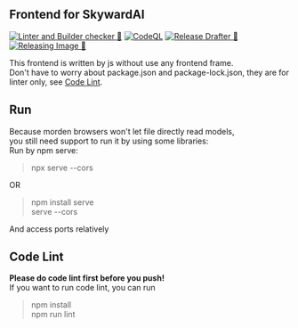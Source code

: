 ## Frontend for SkywardAI
[![Linter and Builder checker 🚀](https://github.com/SkywardAI/rebel/actions/workflows/linter-builder-checker.yml/badge.svg)](https://github.com/SkywardAI/rebel/actions/workflows/linter-builder-checker.yml) [![CodeQL](https://github.com/SkywardAI/rebel/actions/workflows/github-code-scanning/codeql/badge.svg)](https://github.com/SkywardAI/rebel/actions/workflows/github-code-scanning/codeql) [![Release Drafter 🚀](https://github.com/SkywardAI/rebel/actions/workflows/release-drafter.yml/badge.svg)](https://github.com/SkywardAI/rebel/actions/workflows/release-drafter.yml) [![Releasing Image 🚀](https://github.com/SkywardAI/rebel/actions/workflows/release-image.yml/badge.svg)](https://github.com/SkywardAI/rebel/actions/workflows/release-image.yml)

This frontend is written by js without use any frontend frame.\
Don't have to worry about package.json and package-lock.json, they are for linter only, see [Code Lint](#code-lint).

## Run
Because morden browsers won't let file directly read models,\
you still need support to run it by using some libraries:\
Run by npm serve:
> npx serve --cors

OR
> npm install serve\
> serve --cors

And access ports relatively
## Code Lint
**Please do code lint first before you push!**\
If you want to run code lint, you can run
> npm install\
> npm run lint
